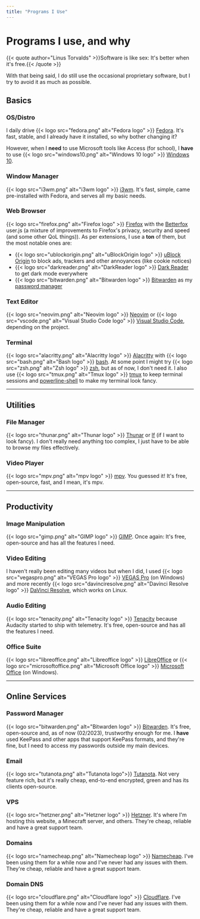 ```yaml
---
title: "Programs I Use"
---
```


# Programs I use, and why

{{< quote author="Linus Torvalds" >}}Software is like sex: It's better when it's free.{{< /quote >}}

With that being said, I do still use the occasional proprietary software, but I try to avoid it as much as possible.

## Basics

### OS/Distro
I daily drive {{< logo src="fedora.png" alt="Fedora logo" >}} [Fedora](https://getfedora.org/). It's fast, stable, and I already have it installed, so why bother changing it?

However, when I **need** to use Microsoft tools like Access (for school), I **have** to use {{< logo src="windows10.png" alt="Windows 10 logo" >}} [Windows 10](https://www.microsoft.com/en-us/windows/get-windows-10).

### Window Manager
{{< logo src="i3wm.png" alt="i3wm logo" >}} [i3wm](https://i3wm.org/). It's fast, simple, came pre-installed with Fedora, and serves all my basic needs.

### Web Browser
{{< logo src="firefox.png" alt="Firefox logo" >}} [Firefox](https://www.mozilla.org/en-US/firefox/new/) with the [Betterfox](https://github.com/yokoffing/Betterfox) user.js (a mixture of improvements to Firefox's privacy, security and speed (and some other QoL things)).
As per extensions, I use a **ton** of them, but the most notable ones are:
- {{< logo src="ublockorigin.png" alt="uBlockOrigin logo" >}} [uBlock Origin](https://addons.mozilla.org/en-US/firefox/addon/ublock-origin/) to block ads, trackers and other annoyances (like cookie notices)
- {{< logo src="darkreader.png" alt="DarkReader logo" >}} [Dark Reader](https://addons.mozilla.org/en-US/firefox/addon/darkreader/) to get dark mode everywhere
- {{< logo src="bitwarden.png" alt="Bitwarden logo" >}} [Bitwarden](https://addons.mozilla.org/en-US/firefox/addon/bitwarden-password-manager/) as my [password manager](#password-manager)

### Text Editor
{{< logo src="neovim.png" alt="Neovim logo" >}} [Neovim](https://neovim.io/) or {{< logo src="vscode.png" alt="Visual Studio Code logo" >}} [Visual Studio Code](https://code.visualstudio.com/), depending on the project.

### Terminal
{{< logo src="alacritty.png" alt="Alacritty logo" >}} [Alacritty](https://alacritty.org/) with {{< logo src="bash.png" alt="Bash logo" >}} [bash](https://www.gnu.org/software/bash/). At some point I might try {{< logo src="zsh.png" alt="Zsh logo" >}} [zsh](https://www.zsh.org/), but as of now, I don't need it.
I also use {{< logo src="tmux.png" alt="Tmux logo" >}} [tmux](https://github.com/tmux/tmux/wiki) to keep terminal sessions and [powerline-shell](https://github.com/b-ryan/powerline-shell) to make my terminal look fancy.

---

## Utilities

### File Manager
{{< logo src="thunar.png" alt="Thunar logo" >}} [Thunar](https://docs.xfce.org/xfce/thunar/start) or [lf](https://github.com/gokcehan/lf) (if I want to look fancy). I don't really need anything too complex, I just have to be able to browse my files effectively.

### Video Player
{{< logo src="mpv.png" alt="mpv logo" >}} [mpv](https://mpv.io/). You guessed it! It's free, open-source, fast, and I mean, it's mpv.

---

## Productivity

### Image Manipulation
{{< logo src="gimp.png" alt="GIMP logo" >}} [GIMP](https://www.gimp.org/). Once again: It's free, open-source and has all the features I need.

### Video Editing
I haven't really been editing many videos but when I did, I used {{< logo src="vegaspro.png" alt="VEGAS Pro logo" >}} [VEGAS Pro](https://www.vegascreativesoftware.com/en/vegas-pro/) (on Windows) and more recently {{< logo src="davinciresolve.png" alt="Davinci Resolve logo" >}} [DaVinci Resolve](https://www.blackmagicdesign.com/products/davinciresolve/), which works on Linux.

### Audio Editing
{{< logo src="tenacity.png" alt="Tenacity logo" >}} [Tenacity](https://tenacityaudio.org/) because Audacity started to ship with telemetry. It's free, open-source and has all the features I need.

### Office Suite
{{< logo src="libreoffice.png" alt="Libreoffice logo" >}} [LibreOffice](https://www.libreoffice.org/) or {{< logo src="microsoftoffice.png" alt="Microsoft Office logo" >}} [Microsoft Office](https://www.office.com/) (on Windows).

---

## Online Services

### Password Manager
{{< logo src="bitwarden.png" alt="Bitwarden logo" >}} [Bitwarden](https://bitwarden.com/). It's free, open-source and, as of now (02/2023), trustworthy enough for me. I **have** used KeePass and other apps that support KeePass formats, and they're fine, but I need to access my passwords outside my main devices.

### Email
{{< logo src="tutanota.png" alt="Tutanota logo">}} [Tutanota](https://tutanota.com/). Not very feature rich, but it's really cheap, end-to-end encrypted, green and has its clients open-source.

### VPS
{{< logo src="hetzner.png" alt="Hetzner logo" >}} [Hetzner](https://www.hetzner.com/). It's where I'm hosting this website, a Minecraft server, and others. They're cheap, reliable and have a great support team.

### Domains
{{< logo src="namecheap.png" alt="Namecheap logo" >}} [Namecheap](https://www.namecheap.com/). I've been using them for a while now and I've never had any issues with them. They're cheap, reliable and have a great support team.

### Domain DNS
{{< logo src="cloudflare.png" alt="Cloudflare logo" >}} [Cloudflare](https://www.cloudflare.com/). I've been using them for a while now and I've never had any issues with them. They're cheap, reliable and have a great support team.